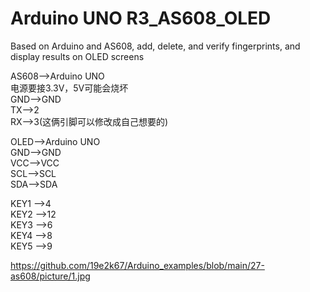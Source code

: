 # Arduino UNO R3_AS608_OLED
Based on Arduino and AS608, add, delete, and verify fingerprints, and display results on OLED screens

AS608-->Arduino UNO  
电源要接3.3V，5V可能会烧坏  
GND-->GND  
TX-->2  
RX-->3(这俩引脚可以修改成自己想要的)  


OLED-->Arduino UNO  
GND-->GND  
VCC-->VCC  
SCL-->SCL  
SDA-->SDA  


KEY1 -->4  
KEY2 -->12  
KEY3 -->6  
KEY4 -->8  
KEY5 -->9  

https://github.com/19e2k67/Arduino_examples/blob/main/27-as608/picture/1.jpg
